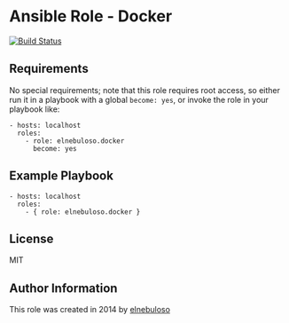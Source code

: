 # Ansible Role - Docker

[![Build Status](https://travis-ci.org/elnebuloso/ansible-role-docker.svg?branch=master)](https://travis-ci.org/elnebuloso/ansible-role-docker)

## Requirements

No special requirements; note that this role requires root access, so either run it in a playbook with a global `become: yes`, or invoke the role in your playbook like:

```
- hosts: localhost
  roles:
    - role: elnebuloso.docker
      become: yes
```

## Example Playbook

```
- hosts: localhost
  roles:
    - { role: elnebuloso.docker }
```

##  License

MIT

##  Author Information

This role was created in 2014 by [elnebuloso](https://github.com/elnebuloso/)